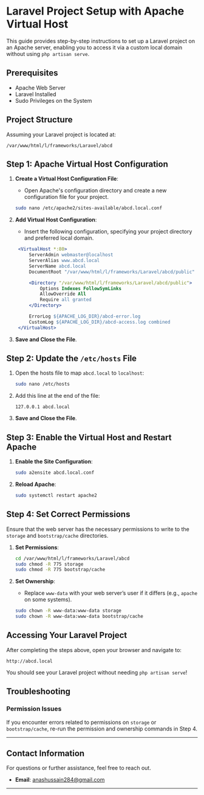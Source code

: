 # Laravel Project Setup with Apache Virtual Host

This guide provides step-by-step instructions to set up a Laravel project on an Apache server, enabling you to access it via a custom local domain without using `php artisan serve`.

## Prerequisites

- Apache Web Server
- Laravel Installed
- Sudo Privileges on the System

## Project Structure

Assuming your Laravel project is located at:
```plaintext
/var/www/html/l/frameworks/Laravel/abcd
```

## Step 1: Apache Virtual Host Configuration

1. **Create a Virtual Host Configuration File**:
   - Open Apache's configuration directory and create a new configuration file for your project.
   
   ```bash
   sudo nano /etc/apache2/sites-available/abcd.local.conf
   ```

2. **Add Virtual Host Configuration**:
   - Insert the following configuration, specifying your project directory and preferred local domain.

   ```apache
    <VirtualHost *:80>
        ServerAdmin webmaster@localhost
        ServerAlias www.abcd.local
        ServerName abcd.local
        DocumentRoot "/var/www/html/l/frameworks/Laravel/abcd/public"

        <Directory "/var/www/html/l/frameworks/Laravel/abcd/public">
            Options Indexes FollowSymLinks
            AllowOverride All
            Require all granted
        </Directory>

        ErrorLog ${APACHE_LOG_DIR}/abcd-error.log
        CustomLog ${APACHE_LOG_DIR}/abcd-access.log combined
    </VirtualHost>
   ```

3. **Save and Close the File**.

## Step 2: Update the `/etc/hosts` File

1. Open the hosts file to map `abcd.local` to `localhost`:
   ```bash
   sudo nano /etc/hosts
   ```

2. Add this line at the end of the file:
   ```plaintext
   127.0.0.1 abcd.local
   ```

3. **Save and Close the File**.

## Step 3: Enable the Virtual Host and Restart Apache

1. **Enable the Site Configuration**:
   ```bash
   sudo a2ensite abcd.local.conf
   ```

2. **Reload Apache**:
   ```bash
   sudo systemctl restart apache2
   ```

## Step 4: Set Correct Permissions

Ensure that the web server has the necessary permissions to write to the `storage` and `bootstrap/cache` directories.

1. **Set Permissions**:
   ```bash
   cd /var/www/html/l/frameworks/Laravel/abcd
   sudo chmod -R 775 storage
   sudo chmod -R 775 bootstrap/cache
   ```

2. **Set Ownership**:
   - Replace `www-data` with your web server’s user if it differs (e.g., `apache` on some systems).
   
   ```bash
   sudo chown -R www-data:www-data storage
   sudo chown -R www-data:www-data bootstrap/cache
   ```

## Accessing Your Laravel Project

After completing the steps above, open your browser and navigate to:
```plaintext
http://abcd.local
```

You should see your Laravel project without needing `php artisan serve`!

## Troubleshooting

### Permission Issues
If you encounter errors related to permissions on `storage` or `bootstrap/cache`, re-run the permission and ownership commands in Step 4.

---

## Contact Information

For questions or further assistance, feel free to reach out.

- **Email**: anashussain284@gmail.com

---
